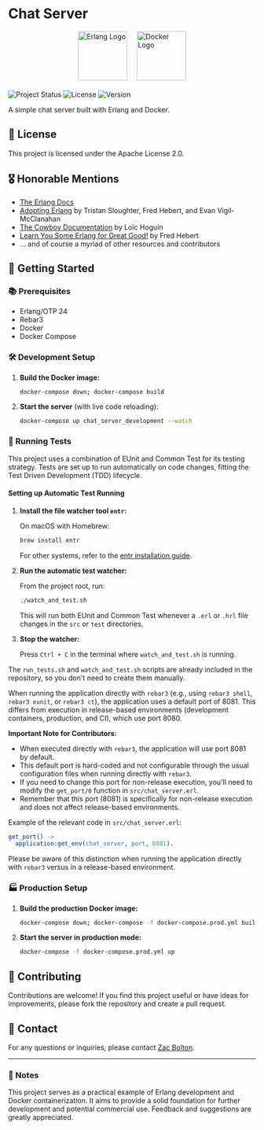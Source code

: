 # Chat Server

<div style="display: flex; justify-content: center; align-items: center; gap: 20px; margin-bottom: 20px">
  <img src="https://www.erlang.org/favicon.ico" alt="Erlang Logo" style="width: 100px; height: auto;"/>
  <img src="https://www.docker.com/wp-content/uploads/2022/03/Moby-logo.png" alt="Docker Logo" style="width: 100px; height: auto;"/>
</div>

![Project Status](https://img.shields.io/badge/status-in%20development-yellow)
![License](https://img.shields.io/badge/license-Apache%202.0-blue)
![Version](https://img.shields.io/badge/version-0.1.0-blue)

A simple chat server built with Erlang and Docker.

## 📝 License

This project is licensed under the Apache License 2.0.

## 🎖️ Honorable Mentions

- [The Erlang Docs](https://www.erlang.org/)
- [Adopting Erlang](https://adoptingerlang.org/) by Tristan Sloughter, Fred
  Hebert, and Evan Vigil-McClanahan
- [The Cowboy Documentation](https://ninenines.eu/docs/en/cowboy/2.9/guide/) by
  Loïc Hoguin
- [Learn You Some Erlang for Great Good!](https://learnyousomeerlang.com/) by
  Fred Hebert
- ... and of course a myriad of other resources and contributors

## 🚀 Getting Started

### 📚 Prerequisites

- Erlang/OTP 24
- Rebar3
- Docker
- Docker Compose

### 🛠️ Development Setup

1. **Build the Docker image:**

   ```sh
   docker-compose down; docker-compose build
   ```

2. **Start the server** (with live code reloading):
   ```sh
   docker-compose up chat_server_development --watch
   ```

### 🧪 Running Tests

This project uses a combination of EUnit and Common Test for its testing
strategy. Tests are set up to run automatically on code changes, fitting the
Test Driven Development (TDD) lifecycle.

#### Setting up Automatic Test Running

1. **Install the file watcher tool `entr`:**

   On macOS with Homebrew:

   ```sh
   brew install entr
   ```

   For other systems, refer to the [entr installation
   guide](https://github.com/eradman/entr#installation).

2. **Run the automatic test watcher:**

   From the project root, run:

   ```sh
   ./watch_and_test.sh
   ```

   This will run both EUnit and Common Test whenever a `.erl` or `.hrl` file
   changes in the `src` or `test` directories.

3. **Stop the watcher:**

   Press `Ctrl + C` in the terminal where `watch_and_test.sh` is running.

The `run_tests.sh` and `watch_and_test.sh` scripts are already included in the
repository, so you don't need to create them manually.

When running the application directly with `rebar3` (e.g., using `rebar3 shell`,
`rebar3 eunit`, or `rebar3 ct`), the application uses a default port of 8081.
This differs from execution in release-based environments (development
containers, production, and CI), which use port 8080.

**Important Note for Contributors:**

- When executed directly with `rebar3`, the application will use port 8081 by
  default.
- This default port is hard-coded and not configurable through the usual
  configuration files when running directly with `rebar3`.
- If you need to change this port for non-release execution, you'll need to
  modify the `get_port/0` function in `src/chat_server.erl`.
- Remember that this port (8081) is specifically for non-release execution and
  does not affect release-based environments.

Example of the relevant code in `src/chat_server.erl`:

```erlang
get_port() ->
  application:get_env(chat_server, port, 8081).
```

Please be aware of this distinction when running the application directly with
`rebar3` versus in a release-based environment.

### 🏭 Production Setup

1. **Build the production Docker image:**

   ```sh
   docker-compose down; docker-compose -f docker-compose.prod.yml build
   ```

2. **Start the server in production mode:**
   ```sh
   docker-compose -f docker-compose.prod.yml up
   ```

## 🤝 Contributing

Contributions are welcome! If you find this project useful or have ideas for
improvements, please fork the repository and create a pull request.

## 📧 Contact

For any questions or inquiries, please contact [Zac Bolton](mailto:zacbolton2129@gmail.com).

---

### 📝 Notes

This project serves as a practical example of Erlang development and Docker
containerization. It aims to provide a solid foundation for further development
and potential commercial use. Feedback and suggestions are greatly appreciated.
